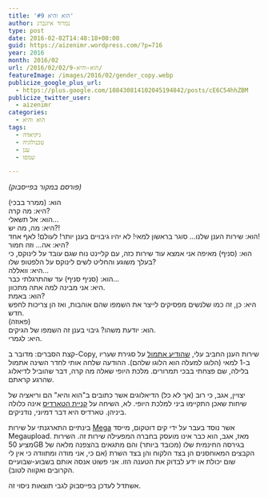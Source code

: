 ```yaml
---
title: 'הוא והיא #9'
author: נמרוד איזנברג
type: post
date: 2016-02-02T14:48:18+00:00
guid: https://aizenimr.wordpress.com/?p=716
year: 2016
month: 2016/02
url: /2016/02/02/הוא-והיא-9/
featureImage: /images/2016/02/gender_copy.webp
publicize_google_plus_url:
  - https://plus.google.com/108430814102045194842/posts/cE6C54hhZBM
publicize_twitter_user:
  - aizenimr
categories:
  - הוא והיא
tags:
  - גיקיאדה
  - טכנולוגיה
  - ענן
  - שמפו

---
```

_(פורסם במקור בפייסבוק)_

הוא: (ממרר בבכי)  
היא: מה קרה?  
הוא: אל תשאלי...  
היא: מה, מה יש?!  
הוא: שירות הענן שלנו… סוגר בראשון למאי! לא יהיו גיבויים בענן יותר! לעולם! לאף אחד!  
היא: אה… וזה חמור?  
הוא: (סניף) מאיפה אני אמצא עוד שירות כזה, עם קליינט נוח שגם עובד על לינוקס, כי בעלך משוגע והחליט לשים לינוקס על הלפטופ שלו?  
היא: וואללה...  
הוא: (סניף סניף) עד שהתרגלתי כבר...  
היא: אני מבינה למה אתה מתכוון.  
הוא: באמת?  
היא: כן, זה כמו שלנשים מפסיקים לייצר את השמפו שהם אוהבות, ואז הן צריכות לחפש חדש.  
(פאוזה)  
הוא: יודעת משהו? גיבוי בענן זה השמפו של הגיקים.  
היא: לגמרי.

קצת הסברים: מדובר ב-Copy, שירות הענן החביב עלי, [שהודיע אתמול][1] על סגירת שעריו ב-1 למאי (הלוגו למעלה הוא הלוגו שלהם). ההודעה שלחה אותי לחדר השינה אתמול בלילה, שם פצחתי בבכי תמרורים. מלכת היופי שאלה מה קרה, דבר שהוביל לדיאלוג שהרגע קראתם.

יצויין, אגב, כי רוב (אך לא כל) הדיאלוגים אשר כתובים ב"הוא והיא" הם וריאציה של שיחות שאכן התקיימו ביני למלכת היופי. לא, השיחה על [קניית הטארדיס][2] אינה כלולה ביניהן. טארדיס היא דבר דמיוני, נודניקים.

בינתיים התארגנתי על שירות [Mega][3] אשר נוסד בעבר על ידי קים דוטקום, מייסד Megaupload. מאז, אגב, הוא כבר אינו מועסק בחברה המפעילה שירות זה. השירות מציע 50GB בגירסה החינמית שלו (מכובד ביותר) והם מתגאים בהצפנה מלאה של הקבצים המאוחסנים הן בצד הלקוח והן בצד השרת (אם כי, אני מודה ומתוודה כי אין לי שום יכולת או ידע לבדוק את הטענה הזו. אני פשוט אנסה אותם בשבוע-שבועיים הקרובים ואקווה לטוב).

אשתדל לעדכן בפייסבוק לגבי תוצאות ניסוי זה.

&nbsp;

 [1]: http://www.crn.com/news/storage/300079567/barracuda-closes-copy-com-cudadrive-services-may-be-looking-to-sell-itself.htm
 [2]: /2015/08/28/%d7%94%d7%95%d7%90-%d7%95%d7%94%d7%99%d7%90-4/
 [3]: https://mega.nz/